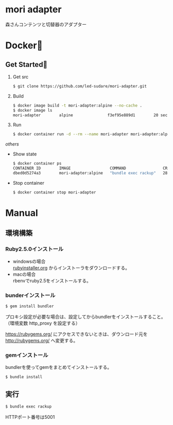﻿mori adapter
===
森さんコンテンツと切替器のアダプター


# Docker🐳
## Get Started🏁

1. Get src
    ```sh
    $ git clone https://github.com/led-sudare/mori-adapter.git
    ```

2. Build
    ```sh
    $ docker image build -t mori-adapter:alpine --no-cache .
    $ docker image ls
    mori-adapter        alpine               f3ef95e889d1        20 seconds ago      89.9MB
    ```

3. Run
    ```sh
    $ docker container run -d --rm --name mori-adapter mori-adapter:alpine
    ```

*others*

* Show state
    ```sh
    $ docker container ps
    CONTAINER ID        IMAGE                 COMMAND                CREATED             STATUS              PORTS               NAMES
    dbed0d5274a3        mori-adapter:alpine   "bundle exec rackup"   28 seconds ago      Up 25 seconds                           mori-adapter
    ```

* Stop container
    ```sh
    $ docker container stop mori-adapter
    ```


# Manual
## 環境構築
### Ruby2.5.0インストール

* windowsの場合  
[rubyinstaller.org](https://rubyinstaller.org/downloads/) からインストーラをダウンロードする。  
* macの場合  
rbenvでruby2.5をインストールする。  


### bunderインストール

```sh
$ gem install bundler
```
プロキシ設定が必要な場合は、設定してからbundlerをインストールすること。  
（環境変数 http_proxy を設定する）  

https://rubygems.org/ にアクセスできないときは、ダウンロード元を http://rubygems.org/ へ変更する。  


### gemインストール

bundlerを使ってgemをまとめてインストールする。  
```sh
$ bundle install
```


## 実行
```sh
$ bundle exec rackup
```

HTTPポート番号は5001  
